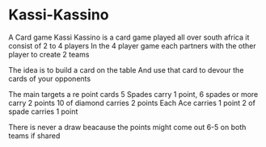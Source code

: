 # Kassi-Kassino
A Card game
Kassi Kassino is a card game played all over south africa
it consist of 2 to 4 players
In the 4 player game each partners with the other player to create 2 teams

The idea is to build a card on the table
And use that card to devour the cards of your opponents

The main targets a re point cards
5 Spades carry 1 point, 6 spades or more carry 2 points
10 of diamond carries 2 points
Each Ace carries 1 point
2 of spade carries 1 point

There is never a draw beacause the points might come out 6-5 on both teams if shared
